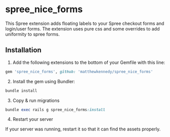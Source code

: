 # spree_nice_forms
This Spree extension adds floating labels to your Spree checkout forms and login/user forms. The extension uses pure css and some overrides to add uniformity to spree forms.

## Installation

1. Add the following extensions to the bottom of your Gemfile with this line:
  ``` ruby
  gem 'spree_nice_forms', github: 'matthewkennedy/spree_nice_forms'

  ```

2. Install the gem using Bundler:
  ```ruby
  bundle install
  ```

3. Copy & run migrations
  ```ruby
  bundle exec rails g spree_nice_forms:install
  ```

4. Restart your server

If your server was running, restart it so that it can find the assets properly.

